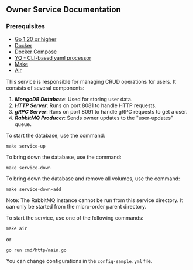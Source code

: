  ## Owner Service Documentation
 
 
 ###  Prerequisites
 - [Go 1.20 or higher](https://go.dev/)
 - [Docker](https://www.docker.com/)
 - [Docker Compose](https://docs.docker.com/compose/)
 - [YQ - CLI-based yaml processor](https://github.com/mikefarah/yq)
 - [Make](https://www.gnu.org/software/make/)
 - [Air](https://github.com/air-verse/air)
 
 This service is responsible for managing CRUD operations for users. It consists of several components:
 1. ***MongoDB Database***: Used for storing user data.
 2. ***HTTP Server***: Runs on port 8081 to handle HTTP requests.
 3. ***gRPC Server***: Runs on port 8091 to handle gRPC requests to get a user.
 4. ***RabbitMQ Producer***: Sends owner updates to the "user-updates" queue.
 
 To start the database, use the command:
 ```
 make service-up
 ```
 
 To bring down the database, use the command:
 ```
 make service-down
 ```
 
 To bring down the database and remove all volumes, use the command:
 ```
 make service-down-add
 ```
 
 Note: The RabbitMQ instance cannot be run from this service directory. It can only be started from the micro-order parent directory.
 
 To start the service, use one of the following commands:
 ```
 make air
 ```
 or
 ```
 go run cmd/http/main.go
 ```
 
 You can change configurations in the `config-sample.yml` file.
